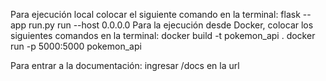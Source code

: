 Para ejecución local colocar el siguiente comando en la terminal:
flask --app  run.py run --host  0.0.0.0
Para la ejecución desde Docker, colocar los siguientes comandos en la terminal:
docker build -t pokemon_api .
docker run -p 5000:5000 pokemon_api

Para entrar a la documentación: ingresar /docs en la url